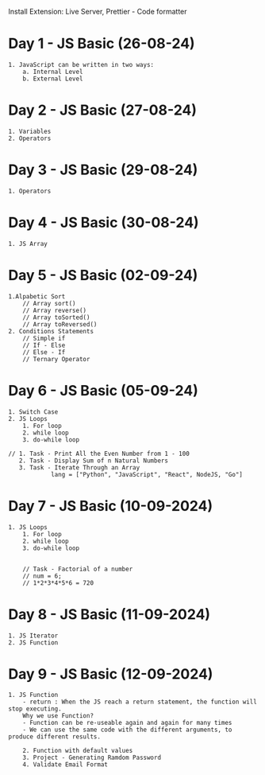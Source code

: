Install Extension: Live Server, Prettier - Code formatter


# Day 1 - JS Basic (26-08-24)
    1. JavaScript can be written in two ways:   
        a. Internal Level 
        b. External Level


# Day 2 - JS Basic (27-08-24)
    1. Variables
    2. Operators

# Day 3 - JS Basic (29-08-24)
    1. Operators


# Day 4 - JS Basic (30-08-24)
    1. JS Array


# Day 5 - JS Basic (02-09-24)
    1.Alpabetic Sort
        // Array sort()
        // Array reverse()
        // Array toSorted()
        // Array toReversed()
    2. Conditions Statements
        // Simple if
        // If - Else
        // Else - If
        // Ternary Operator

# Day 6 - JS Basic (05-09-24)
    1. Switch Case
    2. JS Loops
        1. For loop
        2. while loop
        3. do-while loop

    // 1. Task - Print All the Even Number from 1 - 100
       2. Task - Display Sum of n Natural Numbers
       3. Task - Iterate Through an Array 
                lang = ["Python", "JavaScript", "React", NodeJS, "Go"]

# Day 7 - JS Basic (10-09-2024)
    1. JS Loops
        1. For loop
        2. while loop
        3. do-while loop


        // Task - Factorial of a number
        // num = 6;
        // 1*2*3*4*5*6 = 720


# Day 8 - JS Basic (11-09-2024)
    1. JS Iterator
    2. JS Function
    

# Day 9 - JS Basic (12-09-2024)
    1. JS Function
        - return : When the JS reach a return statement, the function will stop executing. 
        Why we use Function?
        - Function can be re-useable again and again for many times
        - We can use the same code with the different arguments, to produce different results.

        2. Function with default values
        3. Project - Generating Ramdom Password
        4. Validate Email Format